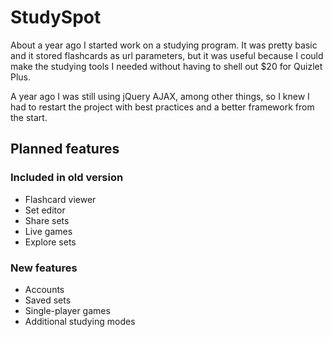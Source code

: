 # StudySpot
About a year ago I started work on a studying program. It was pretty basic and it stored flashcards as url parameters, but it was useful because I could make the studying tools I needed without having to shell out $20 for Quizlet Plus.

A year ago I was still using jQuery AJAX, among other things, so I knew I had to restart the project with best practices and a better framework from the start.

## Planned features

### Included in old version
 * Flashcard viewer
 * Set editor
 * Share sets
 * Live games
 * Explore sets

### New features
 * Accounts
 * Saved sets
 * Single-player games
 * Additional studying modes

